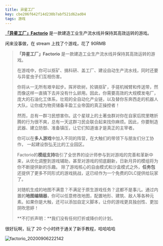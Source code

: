 ```yaml
---
title: 异星工厂
key: cbe206f642f14d230b7abf521d62ad04
tags: 游戏
---
```


**[「异星工厂」Factorio](https://store.steampowered.com/app/427520/Factorio/)** 是一款建造工业生产流水线并保持其高效运转的游戏。

<!--more-->

闲来没事做，在 stream 上找了个游戏，花了 90RMB

> **「异星工厂」Factorio** 是一款建造工业生产流水线并保持其高效运转的游戏。
>
> 在游戏中，你可以抠矿、搞科研、盖工厂、建设自动生产流水线，同时还要与异星虫子们互相伤害。
>
> 你将从一无所有艰辛起步。挥斧砍树，抡镐抠矿，手搓机械臂和传送带，然而像这样一直搞下去并没有什么卵用。因此，你需要高效的大规模发电厂，庞大的石油化工体系，壮观的全自动化产业链，以及替你东奔西走的机器人大队，让你成为物资储备丰盈工业帝国的真正操控者！
>
> 然而，总有一群刁民想害你。这个星球上的土著虫群对你在自家后院里瞎折腾的行为很不爽，总有一天这群刁民会联合起来找你麻烦。因此，你要制造武器、建立防御、准备镇压，让它们知道谁才是真正的主宰者。
>
> 你可以在**多人游戏**中加入不同的阵营，在大触们的带领下与朋友们分工协作， 一起建设恢弘无比的工业园区。
>
> Factorio的**模组支持**吸引了全世界的设计师参与到对游戏的完善和革新中来，从优化调整到游戏辅助，甚至对游戏的彻底翻新，日新月异的模组将为你不断提供新的乐趣。
> 除了游戏核心的自由模式和沙盒模式之外，**任务包**还提供了更多不同形式的游戏挑战，这已经作为一个免费的DLC提供给玩家了。
>
> 对随机生成的地图不满意？不满足于原生游戏任务？这都不是事儿。通过内置的**地图编辑器**，你可以任意修改地图，配置地形、建筑、敌人等各种元素。如果你是大触，还可以添加自定义脚本，让你的游戏更具独创性、更加阴吹思婷！
>
> **不打折声明：**我们没有任何打折或降价的计划。

很好玩啊，玩了 20 个小时终于通关了新手教程，哈哈哈哈

![factorio_20200906222142](http://118.24.108.205:8086/pic/blog/factorio_20200906222142.jpg)